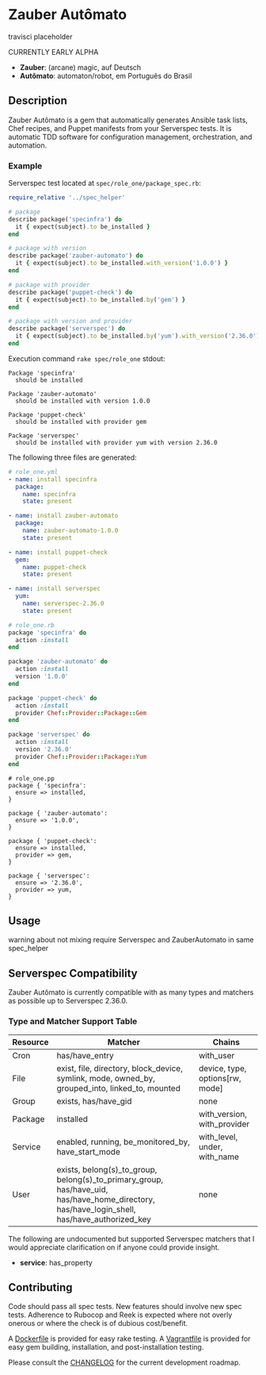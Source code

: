 # Zauber Autômato
travisci placeholder

CURRENTLY EARLY ALPHA

- **Zauber**: (arcane) magic, auf Deutsch
- **Autômato**: automaton/robot, em Português do Brasil

## Description
Zauber Autômato is a gem that automatically generates Ansible task lists, Chef recipes, and Puppet manifests from your Serverspec tests. It is automatic TDD software for configuration management, orchestration, and automation.

### Example
Serverspec test located at `spec/role_one/package_spec.rb`:

```ruby
require_relative '../spec_helper'

# package
describe package('specinfra') do
  it { expect(subject).to be_installed }
end

# package with version
describe package('zauber-automato') do
  it { expect(subject).to be_installed.with_version('1.0.0') }
end

# package with provider
describe package('puppet-check') do
  it { expect(subject).to be_installed.by('gem') }
end

# package with version and provider
describe package('serverspec') do
  it { expect(subject).to be_installed.by('yum').with_version('2.36.0') }
end
```

Execution command `rake spec/role_one` stdout:

```
Package 'specinfra'
  should be installed

Package 'zauber-automato'
  should be installed with version 1.0.0

Package 'puppet-check'
  should be installed with provider gem

Package 'serverspec'
  should be installed with provider yum with version 2.36.0
```

The following three files are generated:

```yaml
# role_one.yml
- name: install specinfra
  package:
    name: specinfra
    state: present

- name: install zauber-automato
  package:
    name: zauber-automato-1.0.0
    state: present

- name: install puppet-check
  gem:
    name: puppet-check
    state: present

- name: install serverspec
  yum:
    name: serverspec-2.36.0
    state: present
```

```ruby
# role_one.rb
package 'specinfra' do
  action :install
end

package 'zauber-automato' do
  action :install
  version '1.0.0'
end

package 'puppet-check' do
  action :install
  provider Chef::Provider::Package::Gem
end

package 'serverspec' do
  action :install
  version '2.36.0'
  provider Chef::Provider::Package::Yum
end
```

```puppet
# role_one.pp
package { 'specinfra':
  ensure => installed,
}

package { 'zauber-automato':
  ensure => '1.0.0',
}

package { 'puppet-check':
  ensure => installed,
  provider => gem,
}

package { 'serverspec':
  ensure => '2.36.0',
  provider => yum,
}
```


## Usage

warning about not mixing require Serverspec and ZauberAutomato in same spec_helper

## Serverspec Compatibility
Zauber Autômato is currently compatible with as many types and matchers as possible up to Serverspec 2.36.0.

### Type and Matcher Support Table
| Resource  | Matcher | Chains |
| --------- | ------- | ------ |
| Cron      | has/have_entry | with_user |
| File      | exist, file, directory, block_device, symlink, mode, owned_by, grouped_into, linked_to, mounted | device, type, options[rw, mode] |
| Group     | exists, has/have_gid | none |
| Package   | installed  | with_version, with_provider |
| Service   | enabled, running, be_monitored_by, have_start_mode | with_level, under, with_name |
| User      | exists, belong(s)_to_group, belong(s)_to_primary_group, has/have_uid, has/have_home_directory, has/have_login_shell, has/have_authorized_key  | none |

The following are undocumented but supported Serverspec matchers that I would appreciate clarification on if anyone could provide insight.

- **service**: has_property

## Contributing
Code should pass all spec tests. New features should involve new spec tests. Adherence to Rubocop and Reek is expected where not overly onerous or where the check is of dubious cost/benefit.

A [Dockerfile](Dockerfile) is provided for easy rake testing. A [Vagrantfile](Vagrantfile) is provided for easy gem building, installation, and post-installation testing.

Please consult the [CHANGELOG](CHANGELOG.md) for the current development roadmap.
